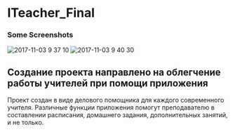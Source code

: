 # ITeacher_Final
### Some Screenshots 
![2017-11-03 9 37 10](https://user-images.githubusercontent.com/24829189/32632216-d0201326-c5b3-11e7-8659-77d7fc3e6906.png)
![2017-11-03 9 40 30](https://user-images.githubusercontent.com/24829189/32632267-02676c3a-c5b4-11e7-8ea7-68c257f13bb9.png)
## Создание проекта направлено на облегчение работы учителей при помощи приложения
Проект создан в виде делового помощника для каждого современного учителя. Различные функции приложения помогут преподавателю в составлении расписания, домашнего задания, дополнительных занятий, и не только.
